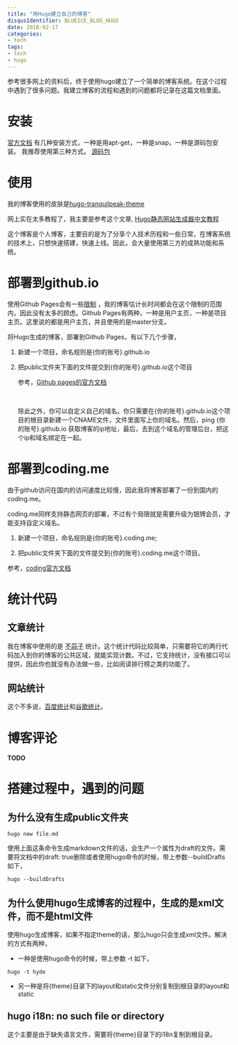 ```yaml
---
title: "用Hugo建立自己的博客"
disqusIdentifier: BLUEICE_BLOG_HUGO
date: 2018-02-17
categories:
- tech
tags:
- tech
- hugo
---
```



<!--toc-->
<!--more-->

参考很多网上的资料后，终于使用hugo建立了一个简单的博客系统。在这个过程中遇到了很多问题。我建立博客的流程和遇到的问题都将记录在这篇文档里面。

# 安装

[官方文档]( https://gohugo.io/getting-started/installing/#linux)
有几种安装方式，一种是用apt-get，一种是snap，一种是源码包安装。
我推荐使用第三种方式。
[源码包](https://github.com/gohugoio/hugo/releases)

# 使用

我的博客使用的皮肤是[hugo-tranquilpeak-theme](https://github.com/kakawait/hugo-tranquilpeak-theme)

网上实在太多教程了，我主要是参考这个文章, [Hugo静态网站生成器中文教程](http://nanshu.wang/post/2015-01-31/)

这个博客是个人博客，主要目的是为了分享个人技术历程和一些日常，在博客系统的技术上，只想快速搭建，快速上线。因此，会大量使用第三方的成熟功能和系统。

# 部署到github.io
使用Github Pages会有一些[限制](https://help.github.com/articles/what-is-github-pages/#usage-limits) ，我的博客估计长时间都会在这个限制的范围内，因此没有太多的顾虑。Github Pages有两种，一种是用户主页，一种是项目主页。这里说的都是用户主页，并且使用的是master分支。

将Hugo生成的博客，部署到Github Pages，有以下几个步骤，

1. 新建一个项目，命名规则是{你的账号}.github.io

2. 把public文件夹下面的文件提交到{你的账号}.github.io这个项目

   参考，[Github pages的官方文档](https://help.github.com/articles/user-organization-and-project-pages/)

   ​

   除此之外，你可以自定义自己的域名。你只需要在{你的账号}.github.io这个项目的根目录新建一个CNAME文件，文件里面写上你的域名。然后，ping {你的账号}.github.io 获取博客的ip地址，最后，去到这个域名的管理后台，把这个ip和域名绑定在一起。

# 部署到coding.me

由于github访问在国内的访问速度比较慢，因此我将博客部署了一份到国内的coding.me。

coding.me同样支持静态网页的部署，不过有个局限就是需要升级为银牌会员，才能支持自定义域名。

1. 新建一个项目，命名规则是{你的账号}.coding.me;

2. 把public文件夹下面的文件提交到{你的账号}.coding.me这个项目。

参考，[coding官方文档](https://coding.net/help/doc/pages/creating-pages.html)

# 统计代码

## 文章统计

我在博客中使用的是 [不蒜子](http://busuanzi.ibruce.info/) 统计。这个统计代码比较简单，只需要将它的两行代码加入到你的博客的公共区域，就能实现计数。不过，它支持统计，没有接口可以提供，因此你也就没有办法做一些，比如阅读排行榜之类的功能了。

## 网站统计

这个不多说，[百度统计](http://tongji.baidu.com/)和[谷歌统计](http://www.google.cn/webmasters/)。

# 博客评论

**TODO**



# 搭建过程中，遇到的问题
## 为什么没有生成public文件夹

```shell
hugo new file.md
```
使用上面这条命令生成markdown文件的话，会生产一个属性为draft的文件。需要将文档中的draft: true删除或者使用hugo命令的时候，带上参数--buildDrafts 如下，

```shell
hugo --buildDrafts
```

## 为什么使用hugo生成博客的过程中，生成的是xml文件，而不是html文件
使用hugo生成博客，如果不指定theme的话，那么hugo只会生成xml文件。解决的方式有两种，

* 一种是使用hugo命令的时候，带上参数 -t 如下，

```shell
hugo -t hyde
```

* 另一种是将{theme}目录下的layout和static文件分别复制到根目录的layout和static

## hugo i18n: no such file or directory
这个主要是由于缺失语言文件，需要将{theme}目录下的i18n复制到根目录。
